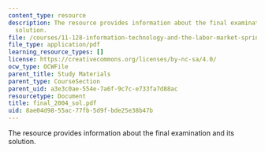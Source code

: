 ```yaml
---
content_type: resource
description: The resource provides information about the final examination and its
  solution.
file: /courses/11-128-information-technology-and-the-labor-market-spring-2005/8ae04d9855ac77fb5d9fbde25e38b47b_final_2004_sol.pdf
file_type: application/pdf
learning_resource_types: []
license: https://creativecommons.org/licenses/by-nc-sa/4.0/
ocw_type: OCWFile
parent_title: Study Materials
parent_type: CourseSection
parent_uid: a3e3c0ae-554e-7a6f-9c7c-e733fa7d88ac
resourcetype: Document
title: final_2004_sol.pdf
uid: 8ae04d98-55ac-77fb-5d9f-bde25e38b47b
---
```

The resource provides information about the final examination and its solution.